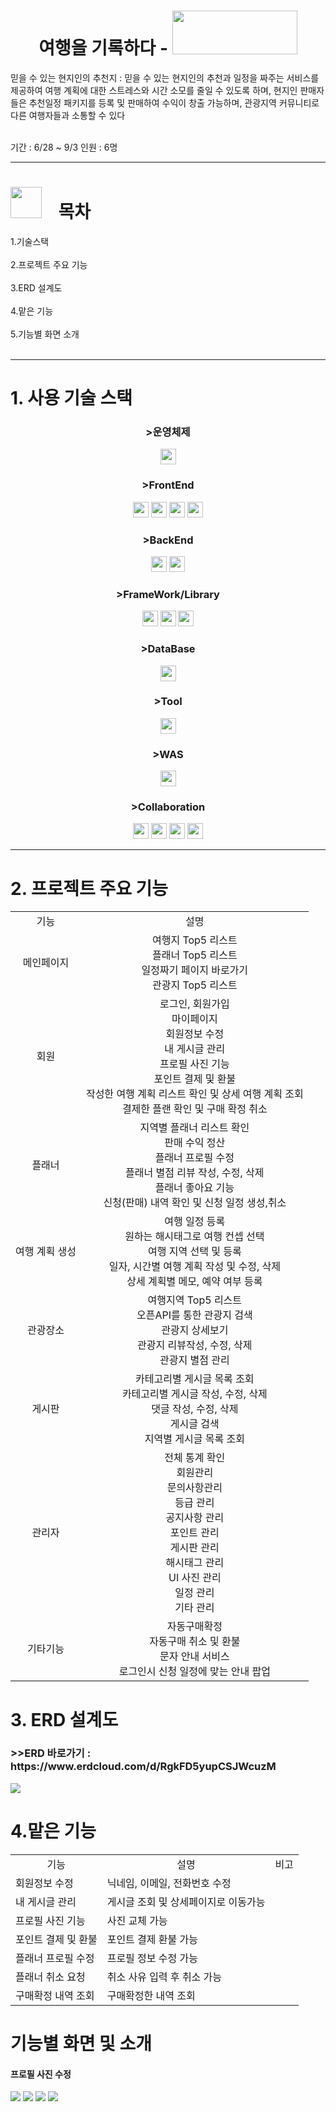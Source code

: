 <h1 align="center">여행을 기록하다 - <img src="https://github.com/user-attachments/assets/699ccfe0-4f3e-4847-94d4-76ff5496b5c8" width="200" height="70"></h1>
믿을 수 있는 현지인의 추천지 : 믿을 수 있는 현지인의 추천과 일정을 짜주는 서비스를 제공하여 여행 계획에 대한 스트레스와 시간 소모를 줄일 수 있도록 하며,
현지인 판매자들은 추천일정 패키지를 등록 및 판매하여 수익이 창출 가능하며,
관광지역 커뮤니티로 다른 여행자들과 소통할 수 있다<br/><br/>

기간 : 6/28 ~ 9/3 인원 : 6명
<hr/>
<h1><img src="https://github.com/user-attachments/assets/b261889f-5430-4d63-8751-f92c12926fd9" width="50" height="50">&nbsp;&nbsp;&nbsp;&nbsp;목차</h1>
1.기술스택<br/><br/>
2.프로젝트 주요 기능<br/><br/>
3.ERD 설계도<br/><br/>
4.맡은 기능<br/><br/>
5.기능별 화면 소개<br/><br/>
<hr/>
<h1>1. 사용 기술 스택</h1>
<h3 align="center">>운영체제</h3>
  <div align="center">
    <img src="https://img.shields.io/badge/window 10-3A76F0?style=flat-square" height="25">
  </div>
<h3 align="center">>FrontEnd</h3>
  <div align="center">
    <img src="https://img.shields.io/badge/CSS3-1572B6?style=for-the-badge&logo=css3&logoColor=white" height="25">
    <img src="https://img.shields.io/badge/jquery-0769AD?style=for-the-badge&logo=jquery&logoColor=white" height="25">
    <img src="https://img.shields.io/badge/javascript-F7DF1E?style=for-the-badge&logo=javascript&logoColor=white" height="25">   
    <img src="https://img.shields.io/badge/HTML5-E34F26?style=for-the-badge&logo=HTML5&logoColor=white" height="25">
  </div>
<h3 align="center">>BackEnd</h3>
  <div align="center">
    <img src="https://img.shields.io/badge/java 17-4B4B77?style=flat-square" height="25">
    <img src="https://img.shields.io/badge/oracle sql-4479A1?style=for-the-badge&logo=mysql&logoColor=white" height="25">
  </div>
<h3 align="center">>FrameWork/Library</h3>
  <div align="center">
      <img src="https://img.shields.io/badge/bootstrap-7952B3?style=for-the-badge&logo=bootstrap&logoColor=white" height="25">
     <img src="https://img.shields.io/badge/myBatis-333333?style=flat-square" height="25">
    <img src="https://img.shields.io/badge/springboot-6DB33F?style=for-the-badge&logo=springboot&logoColor=white" height="25">
  </div>
<h3 align="center">>DataBase</h3>
  <div align="center">
      <img src="https://img.shields.io/badge/oracle-F80000?style=for-the-badge&logo=oracle&logoColor=white" height="25">
  </div>
<h3 align="center">>Tool</h3>
  <div align="center">
      <img src="https://img.shields.io/badge/sqlDeveloper-4479A1?style=flat-square" height="25">
  </div>
<h3 align="center">>WAS</h3>
  <div align="center">
       <img src="https://img.shields.io/badge/apachetomcat-F8DC75?style=for-the-badge&logo=apachetomcat&logoColor=white" height="25">  
  </div>
<h3 align="center">>Collaboration</h3>
  <div align="center">
    <img src="https://img.shields.io/badge/googledrive-4285F4?style=for-the-badge&logo=googledrive&logoColor=white" height="25">
    <img src="https://img.shields.io/badge/github-181717?style=for-the-badge&logo=github&logoColor=white" height="25">
    <img src="https://img.shields.io/badge/figma-F24E1E?style=for-the-badge&logo=figma&logoColor=white" height="25">
    <img src="https://img.shields.io/badge/erdcloud-000000?style=flat-square" height="25">
  </div>
<hr/>
<h1>2. 프로젝트 주요 기능</h1>
<table align="center">
  <tbody>
    <tr>
      <td align="center">기능</td>
      <td align="center">설명</td>
    </tr>
    <tr>
      <td align="center">메인페이지</td>
      <td align="center">
        여행지 Top5 리스트 <br>
        플래너 Top5 리스트 <br>
        일정짜기 페이지 바로가기 <br>
        관광지 Top5 리스트 <br>
      </td>
    </tr>
    <tr>
      <td align="center">회원</td>
      <td align="center">
        로그인, 회원가입 <br>
        마이페이지 <br>
        회원정보 수정 <br>
        내 게시글 관리 <br>
        프로필 사진 기능 <br>
        포인트 결제 및 환불 <br>
        작성한 여행 계획 리스트 확인 및 상세 여행 계획 조회<br>
        결제한 플랜 확인 및 구매 확정 취소
      </td>
    </tr>
    <tr>
      <td align="center">플래너</td>
      <td align="center">
        지역별 플래너 리스트 확인<br>
        판매 수익 정산<br>
        플래너 프로필 수정<br>
        플래너 별점 리뷰 작성, 수정, 삭제<br>
        플래너 좋아요 기능<br>
        신청(판매) 내역 확인 및 신청 일정 생성,취소
      </td>
    </tr>
    <tr>
      <td align="center">여행 계획 생성</td>
      <td align="center">
        여행 일정 등록<br>
        원하는 해시태그로 여행 컨셉 선택<br>
        여행 지역 선택 및 등록<br>
        일자, 시간별 여행 계획 작성 및 수정, 삭제<br>
        상세 계획별 메모, 예약 여부 등록<br>
      </td>
    </tr>
    <tr>
      <td align="center">관광장소</td>
      <td align="center">
        여행지역 Top5 리스트<br>
        오픈API를 통한 관광지 검색<br>
        관광지 상세보기<br>
        관광지 리뷰작성, 수정, 삭제<br>
        관광지 별점 관리
      </td>
    </tr>
    <tr>
      <td align="center">게시판</td>
      <td align="center">
        카테고리별 게시글 목록 조회<br>
        카테고리별 게시글 작성, 수정, 삭제<br>
        댓글 작성, 수정, 삭제<br>
        게시글 검색<br>
        지역별 게시글 목록 조회
      </td>
    </tr>
    <tr>
      <td align="center">관리자</td>
      <td align="center">
          전체 통계 확인<br>
        회원관리<br>
        문의사항관리<br>
        등급 관리<br>
        공지사항 관리<br>
        포인트 관리<br>
        게시판 관리<br>
        해시태그 관리<br>
        UI 사진 관리<br>
        일정 관리<br>
        기타 관리<br>
      </td>
    </tr>
    <tr>
      <td align="center">기타기능</td>
      <td align="center">
        자동구매확정<br>
        자동구매 취소 및 환불<br>
        문자 안내 서비스<br>
        로그인시 신청 일정에 맞는 안내 팝업
      </td>
    </tr>
  </tbody>
</table>
<h1>3. ERD 설계도</h1>
<h3>>>ERD 바로가기 : https://www.erdcloud.com/d/RgkFD5yupCSJWcuzM</h3>
<img src="https://github.com/user-attachments/assets/9d2ca369-5d39-48c7-a5d0-6ad5bea8c12c">
<h1>4.맡은 기능</h1>
  <table align="center">
  <tbody>
    <tr>
      <td align="center">기능</td>
      <td align="center">설명</td>
      <td align="center">비고</td>
    </tr>
    <tr>
      <td>회원정보 수정</td>
      <td> 닉네임, 이메일, 전화번호 수정</td>
      <td></td>
    </tr>
    <tr>
      <td>내 게시글 관리</td>
      <td>게시글 조회 및 상세페이지로 이동가능</td>
      <td></td>
    </tr>
    <tr>
      <td>프로필 사진 기능</td>
      <td>사진 교체 가능</td>
      <td>
      </td>
    </tr>
    <tr>
      <td>포인트 결제 및 환불</td>
      <td>포인트 결제 환불 가능</td>
      <td></td>
    </tr>   
     <tr>
      <td>플래너 프로필 수정</td>
      <td>프로필 정보 수정 가능</td>
      <td>
      </td>
    </tr>
    <tr>
      <td>플래너 취소 요청</td>
      <td>취소 사유 입력 후 취소 가능</td>
      <td></td>
    </tr> 
    <tr>
      <td>구매확정 내역 조회</td>
      <td>구매확정한 내역 조회</td>
      <td>
      </td>
    </tr>       
  </tbody>
</table> 
<h1>기능별 화면 및 소개</h1>
<h4>프로필 사진 수정</h4>
<img src="https://github.com/user-attachments/assets/02b8a333-a10f-4494-ba67-5219973fd2f9">
<img src="https://github.com/user-attachments/assets/94e128e0-86aa-4257-8fa7-3dc67217e8bc">
<img src="https://github.com/user-attachments/assets/c6a63e8b-43d6-4093-a9bb-74d4436cc1a7">
<img src="https://github.com/user-attachments/assets/19b6f5b3-d205-4226-a014-d712905f6bad">






